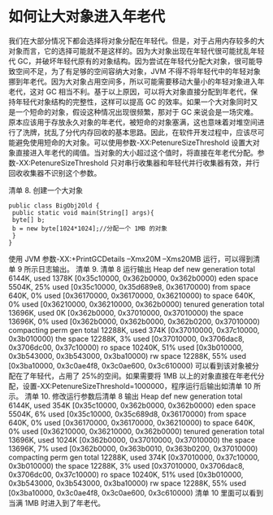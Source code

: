 # 如何让大对象进入年老代

我们在大部分情况下都会选择将对象分配在年轻代。但是，对于占用内存较多的大对象而言，它的选择可能就不是这样的。因为大对象出现在年轻代很可能扰乱年轻代 GC，并破坏年轻代原有的对象结构。因为尝试在年轻代分配大对象，很可能导致空间不足，为了有足够的空间容纳大对象，JVM 不得不将年轻代中的年轻对象挪到年老代。因为大对象占用空间多，所以可能需要移动大量小的年轻对象进入年老代，这对 GC 相当不利。基于以上原因，可以将大对象直接分配到年老代，保持年轻代对象结构的完整性，这样可以提高 GC 的效率。如果一个大对象同时又是一个短命的对象，假设这种情况出现很频繁，那对于 GC 来说会是一场灾难。原本应该用于存放永久对象的年老代，被短命的对象塞满，这也意味着对堆空间进行了洗牌，扰乱了分代内存回收的基本思路。因此，在软件开发过程中，应该尽可能避免使用短命的大对象。可以使用参数-XX:PetenureSizeThreshold 设置大对象直接进入年老代的阈值。当对象的大小超过这个值时，将直接在年老代分配。参数-XX:PetenureSizeThreshold 只对串行收集器和年轻代并行收集器有效，并行回收收集器不识别这个参数。

清单 8. 创建一个大对象
```
public class BigObj2Old {
 public static void main(String[] args){
 byte[] b;
 b = new byte[1024*1024];//分配一个 1MB 的对象
 }
}
```
使用 JVM 参数-XX:+PrintGCDetails –Xmx20M –Xms20MB 运行，可以得到清单 9 所示日志输出。
清单 9. 清单 8 运行输出
Heap
 def new generation total 6144K, used 1378K [0x35c10000, 0x362b0000, 0x362b0000)
 eden space 5504K, 25% used [0x35c10000, 0x35d689e8, 0x36170000)
 from space 640K, 0% used [0x36170000, 0x36170000, 0x36210000)
 to space 640K, 0% used [0x36210000, 0x36210000, 0x362b0000)
 tenured generation total 13696K, used 0K [0x362b0000, 0x37010000, 0x37010000)
 the space 13696K, 0% used [0x362b0000, 0x362b0000, 0x362b0200, 0x37010000)
 compacting perm gen total 12288K, used 374K [0x37010000, 0x37c10000, 0x3b010000)
 the space 12288K, 3% used [0x37010000, 0x3706dac8, 0x3706dc00, 0x37c10000)
 ro space 10240K, 51% used [0x3b010000, 0x3b543000, 0x3b543000, 0x3ba10000)
 rw space 12288K, 55% used [0x3ba10000, 0x3c0ae4f8, 0x3c0ae600, 0x3c610000)
可以看到该对象被分配在了年轻代，占用了 25%的空间。如果需要将 1MB 以上的对象直接在年老代分配，设置-XX:PetenureSizeThreshold=1000000，程序运行后输出如清单 10 所示。
清单 10. 修改运行参数后清单 8 输出
Heap
 def new generation total 6144K, used 354K [0x35c10000, 0x362b0000, 0x362b0000)
 eden space 5504K, 6% used [0x35c10000, 0x35c689d8, 0x36170000)
 from space 640K, 0% used [0x36170000, 0x36170000, 0x36210000)
 to space 640K, 0% used [0x36210000, 0x36210000, 0x362b0000)
 tenured generation total 13696K, used 1024K [0x362b0000, 0x37010000, 0x37010000)
 the space 13696K, 7% used [0x362b0000, 0x363b0010, 0x363b0200, 0x37010000)
 compacting perm gen total 12288K, used 374K [0x37010000, 0x37c10000, 0x3b010000)
 the space 12288K, 3% used [0x37010000, 0x3706dac8, 0x3706dc00, 0x37c10000)
 ro space 10240K, 51% used [0x3b010000, 0x3b543000, 0x3b543000, 0x3ba10000)
 rw space 12288K, 55% used [0x3ba10000, 0x3c0ae4f8, 0x3c0ae600, 0x3c610000)
清单 10 里面可以看到当满 1MB 时进入到了年老代。
